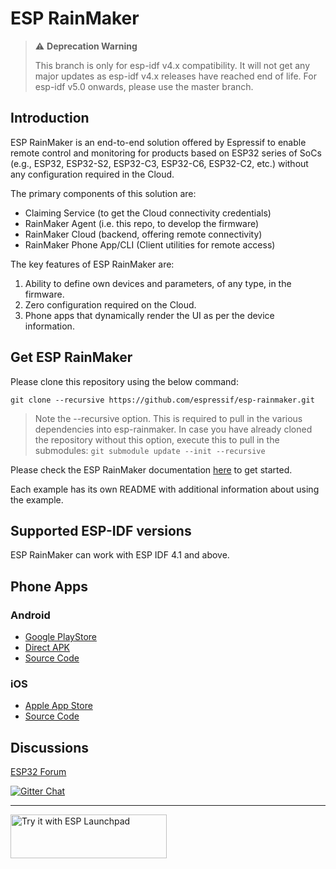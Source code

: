 # ESP RainMaker

> ⚠️ **Deprecation Warning**
>
> This branch is only for esp-idf v4.x compatibility. It will not get any major updates as esp-idf v4.x releases have reached end of life. For esp-idf v5.0 onwards, please use the master branch.

## Introduction

ESP RainMaker is an end-to-end solution offered by Espressif to enable remote control and monitoring for products based on ESP32 series of SoCs (e.g., ESP32, ESP32-S2, ESP32-C3, ESP32-C6, ESP32-C2, etc.) without any configuration required in the Cloud. <br>

The primary components of this solution are:

- Claiming Service (to get the Cloud connectivity credentials)
- RainMaker Agent (i.e. this repo, to develop the firmware)
- RainMaker Cloud (backend, offering remote connectivity)
- RainMaker Phone App/CLI (Client utilities for remote access)


The key features of ESP RainMaker are:

1. Ability to define own devices and parameters, of any type, in the firmware.
2. Zero configuration required on the Cloud.
3. Phone apps that dynamically render the UI as per the device information.

## Get ESP RainMaker

Please clone this repository using the below command:

```
git clone --recursive https://github.com/espressif/esp-rainmaker.git
```

> Note the --recursive option. This is required to pull in the various dependencies into esp-rainmaker. In case you have already cloned the repository without this option, execute this to pull in the submodules: `git submodule update --init --recursive`

Please check the ESP RainMaker documentation [here](https://rainmaker.espressif.com/docs/get-started.html) to get started.

Each example has its own README with additional information about using the example.

## Supported ESP-IDF versions

ESP RainMaker can work with ESP IDF 4.1 and above.

## Phone Apps

### Android

- [Google PlayStore](https://play.google.com/store/apps/details?id=com.espressif.rainmaker)
- [Direct APK](https://github.com/espressif/esp-rainmaker/wiki)
- [Source Code](https://github.com/espressif/esp-rainmaker-android)

### iOS
- [Apple App Store](https://apps.apple.com/app/esp-rainmaker/id1497491540)
- [Source Code](https://github.com/espressif/esp-rainmaker-ios)

## Discussions

[ESP32 Forum](https://www.esp32.com/viewforum.php?f=41)

[![Gitter Chat](https://badges.gitter.im/esp-rainmaker/community.svg)](https://gitter.im/esp-rainmaker/community?utm_source=badge&utm_medium=badge&utm_campaign=pr-badge)

---

<a href="https://espressif.github.io/esp-launchpad/?solution=rainmaker">
    <img alt="Try it with ESP Launchpad" src="https://espressif.github.io/esp-launchpad/assets/try_with_launchpad.png" width="250" height="70">
</a>
